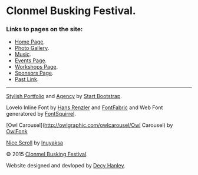 # Clonmel Busking Festival.

### Links to pages on the site:
* [Home Page](http://decyhanley.github.io/clonmel-busking-festival/index.html).
* [Photo Gallery](http://decyhanley.github.io/clonmel-busking-festival/assets/html/photo-gallery.html).
* [Music](http://decyhanley.github.io/clonmel-busking-festival/assets/html/music.html).
* [Events Page](http://decyhanley.github.io/clonmel-busking-festival/assets/html/events.html).
* [Workshops Page](http://decyhanley.github.io/clonmel-busking-festival/assets/html/workshops.html).
* [Sponsors Page](http://decyhanley.github.io/clonmel-busking-festival/assets/html/sponsors.html).
* [Past Link](http://decyhanley.github.io/clonmel-busking-festival/assets/html/past.html).

-----------------------------------------------------------------------------------------------------------------------------

[Stylish Portfolio](http://startbootstrap.com/template-overviews/stylish-portfolio/) and [Agency](http://startbootstrap.com/template-overviews/agency/) by [Start Bootstrap](http://startbootstrap.com/).

Lovelo Inline Font by [Hans Renzler](https://www.behance.net/gallery/6787299/Lovelo-Inline-Font) and [FontFabric](http://fontfabric.com/lovelo-font/) and Web Font generatored by [FontSquirrel](http://www.fontsquirrel.com/tools/webfont-generator).

[Owl Carousel](http://owlgraphic.com/owlcarousel/Owl Carousel) by [OwlFonk](https://github.com/OwlFonk/OwlCarousel)

[Nice Scroll](http://nicescroll.areaaperta.com/) by [Inuyaksa](https://github.com/inuyaksa/jquery.nicescroll)

&copy; 2015 [Clonmel Busking Festival](http://www.clonmelbuskingfestival.com/).

Website designed and devloped by [Decy Hanley](http://decyhanley.github.io/).
